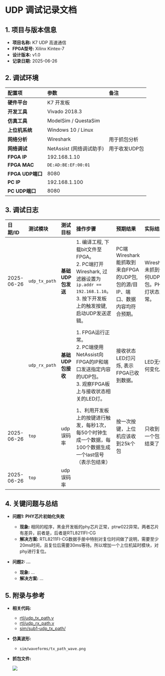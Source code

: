 # UDP 调试记录文档

## 1. 项目与版本信息

- **项目名称:** K7 UDP 高速通信
- **FPGA型号:** Xilinx Kintex-7
- **设计版本:** v1.0
- **记录日期:** 2025-06-26

## 2. 调试环境

| 配置项 | 参数 | 备注 |
| :--- | :--- | :--- |
| **硬件平台** | K7 开发板 | |
| **开发工具** | Vivado 2018.3 | |
| **仿真工具** | ModelSim / QuestaSim | |
| **上位机系统** | Windows 10 / Linux | |
| **网络分析** | Wireshark | 用于抓包分析 |
| **网络调试** | NetAssist (网络调试助手) | 用于收发UDP包 |
| **FPGA IP** | 192.168.1.10 | |
| **FPGA MAC** | `DE:AD:BE:EF:00:01` | |
| **FPGA UDP端口** | 8080 | |
| **PC IP** | 192.168.1.100 | |
| **PC UDP端口** | 8080 | |

## 3. 调试日志

| 日期/ID | 测试模块 | 测试目标 | 操作步骤 | 预期结果 | 实际结果 | 问题分析与定位 | 解决方案/下一步 | 状态 |
| :--- | :--- | :--- | :--- | :--- | :--- | :--- | :--- | :--- |
| 2025-06-26 | `udp_tx_path` | **基础UDP包发送** | 1. 编译工程, 下载bit文件至FPGA。<br>2. PC端打开Wireshark, 过滤器设置为 `ip.addr == 192.168.1.10`。<br>3. 按下开发板上的触发按键, 启动UDP发送逻辑。 | PC端Wireshark能抓取到来自FPGA的UDP包,包的源/目IP、端口、数据内容均符合预期。 | Wireshark未抓到任何UDP包。PHY灯状态正常。 | 1. **物理层检查**: PHY芯片工作状态未知。<br>2. **MAC层检查**: `eth_mac` 是否成功发送数据帧？<br>3. **IP/UDP层检查**: `udp_tx_path` 模块是否收到了上层应用数据并正确封装？ | 1. **添加ILA**: 在 `eth_mac` 的 `gmii_txd`, `gmii_tx_en` 信号上添加ILA探针, 观察是否有数据发出。<br>2. **仿真**: 对 `udp_tx_path` 进行模块级仿真, 验证其封装逻辑。 | **进行中** |
| | `udp_rx_path` | **基础UDP包接收** | 1. FPGA运行正常。<br>2. PC端使用NetAssist向FPGA的IP和端口发送指定内容的UDP包。<br>3. 观察FPGA板上与接收状态相关的LED灯。 | 接收状态LED灯闪烁, 表示FPGA已收到数据。 | LED无任何变化。 | 1. **ARP解析**: FPGA是否能正确响应PC的ARP请求？<br>2. **FCS校验**: `axis_eth_fcs_check` 模块是否因校验错误而丢弃了数据包？<br>3. **IP/UDP过滤**: `udp_demux` 模块是否因为IP或端口不匹配而丢包？ | 1. **Wireshark检查**: 确认FPGA是否对PC的ARP请求做出了响应。<br>2. **添加ILA**: 在 `udp_rx_path` 的输出端 `m_axis_udp_rx_...` 信号上添加探针, 确认是否有数据解包出来。 | **待开始** |
| 2025-06-26 | `top` | udp误码率 | 1、利用开发板上的按键进行触发，每秒1次，每50个时钟生成一个数据，每100个数据生成一个last信号（表示包结束） | 按一次按键，上位机应该收到25k个包 | 只收到了一个包就结束了 | 生成last的逻辑有问题 | | 进行中 |
| 2025-06-26 | `top` | udp误码率 | | | | | | |


## 4. 关键问题与总结

- **问题1: PHY芯片初始化失败**
  - **现象:** 相同的程序，黑金开发板的phy芯片正常，ptrw022异常。两者芯片有差异，前者是，后者是RTL8211FI-CG
  - **解决方案:** RTL8211FI-CG数据手册中特别对复位时间做了说明，需要至少20ms时间，且复位后需要30ms等待。所以增加一个上位机延时模块，对phy进行复位。

- **问题2: ...**
  - **现象:** ...
  - **解决方案:** ...


## 5. 附录与参考

- **相关代码:**
  - [rtl/udp_tx_path.v](./rtl/udp_tx_path.v)
  - [rtl/udp_rx_path.v](./rtl/udp_rx_path.v)
  - [sim/sub1-udp_tx_path/](./sim/sub1-udp_tx_path/)
- **仿真波形:**
  
  - `sim/waveforms/tx_path_wave.png`
- **抓包文件:**

  ![](./doc/image/udp_wireshark_1.png)

